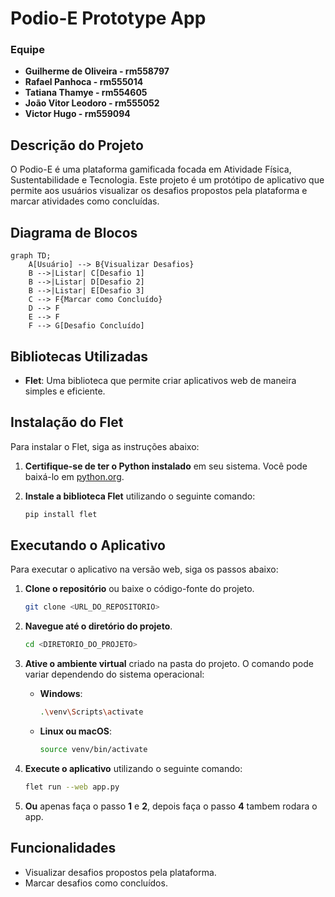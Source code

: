 # Podio-E Prototype App

### Equipe
- **Guilherme de Oliveira - rm558797**
- **Rafael Panhoca - rm555014**
- **Tatiana Thamye - rm554605**
- **João Vitor Leodoro - rm555052**
- **Victor Hugo - rm559094**

## Descrição do Projeto

O Podio-E é uma plataforma gamificada focada em Atividade Física, Sustentabilidade e Tecnologia. Este projeto é um protótipo de aplicativo que permite aos usuários visualizar os desafios propostos pela plataforma e marcar atividades como concluídas.

## Diagrama de Blocos

```mermaid
graph TD;
    A[Usuário] --> B{Visualizar Desafios}
    B -->|Listar| C[Desafio 1]
    B -->|Listar| D[Desafio 2]
    B -->|Listar| E[Desafio 3]
    C --> F{Marcar como Concluído}
    D --> F
    E --> F
    F --> G[Desafio Concluído]
```

## Bibliotecas Utilizadas

- **Flet**: Uma biblioteca que permite criar aplicativos web de maneira simples e eficiente.

## Instalação do Flet

Para instalar o Flet, siga as instruções abaixo:

1. **Certifique-se de ter o Python instalado** em seu sistema. Você pode baixá-lo em [python.org](https://www.python.org/downloads/).

2. **Instale a biblioteca Flet** utilizando o seguinte comando:

   ```bash
   pip install flet
   ```

## Executando o Aplicativo

Para executar o aplicativo na versão web, siga os passos abaixo:

1. **Clone o repositório** ou baixe o código-fonte do projeto.
   
   ```bash
   git clone <URL_DO_REPOSITORIO>
   ```

2. **Navegue até o diretório do projeto**.

   ```bash
   cd <DIRETORIO_DO_PROJETO>
   ```

3. **Ative o ambiente virtual** criado na pasta do projeto. O comando pode variar dependendo do sistema operacional:

   - **Windows**:

     ```bash
     .\venv\Scripts\activate
     ```

   - **Linux ou macOS**:

     ```bash
     source venv/bin/activate
     ```

4. **Execute o aplicativo** utilizando o seguinte comando:

   ```bash
   flet run --web app.py
   ```

5. **Ou** apenas faça o passo **1** e **2**, depois faça o passo **4** tambem rodara o app.

## Funcionalidades

- Visualizar desafios propostos pela plataforma.
- Marcar desafios como concluídos.
